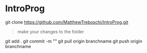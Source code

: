 # IntroProg

git clone https://github.com/MatthewTreboschi/IntroProg.git
> make your changes to the folder

git add .
git commit -m ""
git pull origin branchname
git push origin branchname
